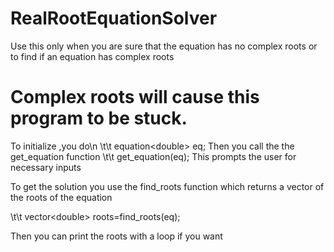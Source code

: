 # RealRootEquationSolver

Use this only when you are sure that the equation 
has no complex roots or to find if an equation has
complex roots

# Complex roots will cause this program to be stuck.



To initialize ,you do\n
 \t\t equation\<double\> eq;
Then you call the the get_equation function
  \t\t get_equation(eq);
This prompts the user for necessary inputs
  
To get the solution you use  the find_roots function
which returns a vector of the roots of the equation

 \t\t vector\<double\> roots=find_roots(eq);
  
Then you can print the roots with a loop if you want
